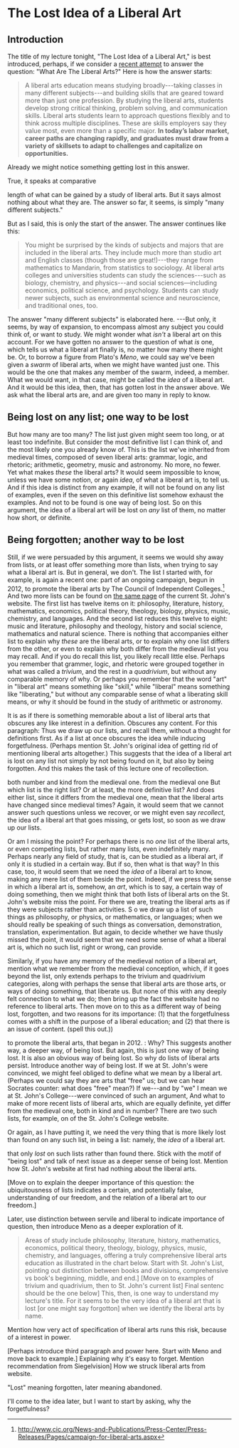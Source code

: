 
# The Lost Idea of a Liberal Art

## Introduction

The title of my lecture tonight, "The Lost Idea of a Liberal Art," is
best introduced, perhaps, if we consider a
[recent attempt](http://www.liberalartspower.org/lowdown/what/Pages/default.aspx)
to answer the question: "What Are The Liberal Arts?"  Here is how the
answer starts:

> A liberal arts education means studying broadly---taking classes in
> many different subjects---and building skills that are geared toward
> more than just one profession.  By studying the liberal arts, students
> develop strong critical thinking, problem solving, and communication
> skills.  Liberal arts students learn to approach questions flexibly
> and to think across multiple disciplines.  These are skills employers
> say they value most, even more than a specific major.  **In today’s
> labor market, career paths are changing rapidly, and graduates must
> draw from a variety of skillsets to adapt to challenges and capitalize
> on opportunities.**

Already we might notice something getting lost in this answer. 
<!--Later use "forgotten" for this--> True, it speaks at comparative
length of what can be gained by a study of liberal arts.  But it says
almost nothing about what they are.  The answer so far, it seems, is
simply "many different subjects."

But as I said, this is only the start of the answer.  The answer
continues like this:

>You might be surprised by the kinds of subjects and majors that are
>included in the liberal arts.  They include much more than studio art
>and English classes (though those are great!)---they range from
>mathematics to Mandarin, from statistics to sociology.  At liberal arts
>colleges and universities students can study the sciences---such as
>biology, chemistry, and physics---and social sciences—including
>economics, political science, and psychology.  Students can study newer
>subjects, such as environmental science and neuroscience, and
>traditional ones, too.

The answer "many different subjects" is elaborated here.  ---But only,
it seems, by way of expansion, to encompass almost any subject you
could think of, or want to study.  We might wonder what *isn't* a
liberal art on this account.  For we have gotten no answer to the
question of what *is* one, which tells us what a liberal art finally
is, no matter how many there might be.  Or, to borrow a figure from
Plato's *Meno*, we could say we've been given a *swarm* of liberal
arts, when we might have wanted just one.  This would be the one that
makes any member of the swarm, indeed, a member.  What we would want,
in that case, might be called the *idea* of a liberal art.  And it
would be this idea, then, that has gotten lost in the answer above.  We
ask what the liberal arts are, and are given too many in reply to
know.

## Being lost on any list; one way to be lost

But how many are too many?  The list just given might seem too long,
or at least too indefinite.  But consider the most definitive list I
can think of, and the most likely one you already know of.  This is
the list we've inherited from medieval times, composed of seven
liberal arts: grammar, logic, and rhetoric; arithmetic, geometry,
music and astronomy.  No more, no fewer.  Yet what makes *these* the
liberal arts?  It would seem impossible to know, unless we have some
notion, or again *idea*, of what a liberal art is, to tell us.  And if
this idea is distinct from any example, it will not be found on any
list of examples, even if the seven on this definitive list
somehow exhaust the examples.  And not to be found is one way of being
lost.  So on this argument, the idea of a liberal art will be lost on
*any* list of them, no matter how short, or definite.

## Being forgotten; another way to be lost

Still, if we were persuaded by this argument, it seems we would shy
away from lists, or at least offer something more than lists, when
trying to say what a liberal art is.  But in general, we don't.  The
list I started with, for example, is again a recent one: part of an
ongoing campaign, begun in 2012, to promote the liberal arts by The
Council of Independent Colleges.[^1] And two more lists can be found
on
[the same page](http://www.sjc.edu/academic-programs/undergraduate/liberal-arts/)
of the current St. John's website.  The first list has twelve items on
it: philosophy, literature, history, mathematics, economics, political
theory, theology, biology, physics, music, chemistry, and languages.
And the second list reduces this twelve to eight: music and
literature, philosophy and theology, history and social science,
mathematics and natural science.  There is nothing that accompanies
either list to explain why *these* are the liberal arts, or to explain
why one list differs from the other, or even to explain why both
differ from the medieval list you may recall. And if you do recall
this list, you likely recall little else. Perhaps you remember that
grammer, logic, and rhetoric were grouped together in what was called
a *trivium*, and the rest in a *quadrivium*, but without any
comparable memory of why. Or perhaps you remember that the word
"art" in "liberal art" means something like "skill," while "liberal"
means something like "liberating," but without any comparable sense of
what a liberating skill means, or why it should be found in the study of
arithmetic or astronomy.

It is as if there is something memorable about a list of liberal arts
that obscures any like interest in a definition. Obscures any
content. For this paragraph: Thus we draw up our lists, and recall
them, without a thought for definitions first. As if a list at once
obscures the idea while inducing forgetfulness. (Perhaps mention
St. John's original idea of getting rid of mentioning liberal arts
altogether.)  This suggests that the idea of a liberal art is lost on
any list not simply by not being found on it, but also by being
forgotten. And this makes the task of this lecture one of
recollection.

both number and kind from the medieval one. from the medieval one But
which list is the right list? Or at least, the more definitive list?
And does either list, since it differs from the medieval one, mean
that the liberal arts have changed since medieval times? Again, it
would seem that we cannot answer such questions unless we recover, or
we might even say *recollect*, the idea of a liberal art that goes
missing, or gets lost, so soon as we draw up our lists.

Or am I missing the point?  For perhaps there is no *one* list of the
liberal arts, or even competing lists, but rather many lists, even
indefinitely many.  Perhaps nearly any field of study, that is, can be
studied as a liberal art, if only it is studied in a certain way.  But
if so, then what is that way? In this case, too, it would seem that we
need the *idea* of a liberal art to know, making any mere list of them
beside the point.  Indeed, if we press the sense in which a liberal
art is, somehow, an *art*, which is to say, a certain way of doing
something, then we might think that both lists of liberal arts on the
St. John's website miss the point.  For there we are, treating the
liberal arts as if they were subjects rather than activities.  S o we
draw up a list of such things as philosophy, or physics, or
mathematics, or languages; when we should really be speaking of such
things as conversation, demonstration, translation, experimentation.
But again, to decide whether we have thusly missed the point, it would
seem that we need some sense of what a liberal art is, which no such
list, right or wrong, can provide.

Similarly, if you have any memory of the medieval notion of a
liberal art, mention what we
remember from the medieval conception, which, if it goes beyond the
list, only extends perhaps to the trivium and quadrivium categories,
along with perhaps the sense that liberal arts are those arts, or ways
of doing something, that liberate us. But none of this with any deeply
felt connection to what we do; then bring up the fact the website had
no reference to liberal arts. Then move on to this as a different way
of being lost, forgotten, and two reasons for its importance: (1) that
the forgetfulness comes with a shift in the purpose of a liberal
education; and (2) that there is an issue of content. (spell this
out.))

to promote the liberal arts, that began
in 2012. : Why? This suggests another way, a deeper way, of being
lost.  But again, this is just one way of being lost.  It is also an
obvious way of being lost.  So why do lists of liberal arts persist.
Introduce another way of being lost.  If we at St. John's were
convinced, we might feel obliged to define what we mean by a liberal
art.  (Perhaps we could say they are arts that "free" us; but we can
hear Socrates counter: what does "free" mean?)  If we---and by "we" I
mean we at St. John's College---were convinced of such an argument,
And what to make of more recent lists of liberal arts, which are
equally definite, yet differ from the medieval one, both in kind and
in number?  There are two such lists, for example, on of the
St. John's College website.  

Or again, as I have putting it, we need the very thing that is more likely lost than found on any such list, in being a list: namely, the *idea* of a liberal art. 

that only *lost* on such lists rather than found there. Stick with the motif of "being lost" and talk of next issue as a deeper sense of being lost. Mention how St. John's website at first had nothing about the liberal arts.

[Move on to explain the deeper importance of this question: the ubiquitousness of lists indicates a certain, and potentially false, understanding of our freedom, and the relation of a liberal art to our freedom.] 

Later, use distinction between servile and liberal to indicate
importance of question, then introduce Meno as a deeper exploration of it.

> Areas of study include philosophy, literature, history, mathematics,
economics, political theory, theology, biology, physics, music,
chemistry, and languages, offering a truly comprehensive liberal arts
education as illustrated in the chart below.  Start with St. John's
List, pointing out distinction between books and divisions,
comprehensive vs book's beginning, middle, and end.]
[Move on to examples of trivium and quadrivium, then to St. John's current list]
Final sentenc should be the one below] This, then, is one way to
understand my lecture's title. For it seems to be the very idea of a
liberal art that is lost [or one might say forgotton] when we identify
the liberal arts by name.

Mention how very act of specification of liberal arts runs this risk,
because of a interest in power.

[Perhaps introduce third paragraph and power here. Start with Meno and move back to example.]
Explaining why it's easy to forget. Mention recommendation from
Siegelvision] How we struck liberal arts from website.

"Lost" meaning forgotten, later meaning abandoned.

I'll come to the idea later, but I want to start by asking, why the
forgetfulness?

[^1]:<http://www.cic.org/News-and-Publications/Press-Center/Press-Releases/Pages/campaign-for-liberal-arts.aspx>
